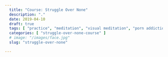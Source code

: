 ```yaml
---
  title: "Course: Struggle Over None"
  description: "."
  date: 2019-04-10
  draft: true
  tags: [ "practice", "meditation", "visual meditation", "porn addiction", "addiction", "awareness", "awareness exercises", "perspective", "nofap", "neverfap", "neverfap deluxe" ]
  categories: [ "struggle-over-none-course" ]
  # image: "/images/face.jpg"
  slug: "struggle-over-none"

---
```


